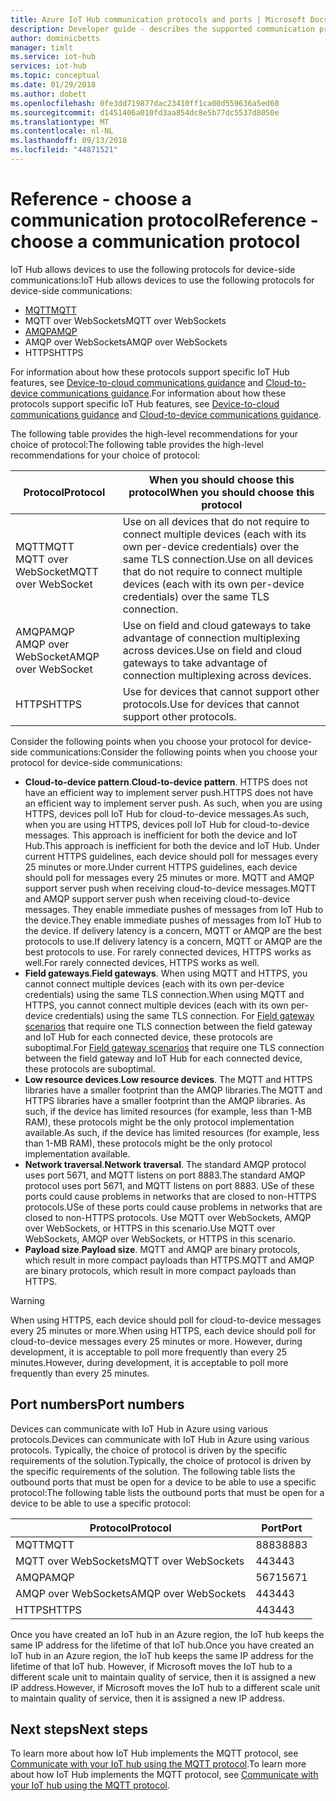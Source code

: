 ```yaml
---
title: Azure IoT Hub communication protocols and ports | Microsoft Docs
description: Developer guide - describes the supported communication protocols for device-to-cloud and cloud-to-device communications and the port numbers that must be open.
author: dominicbetts
manager: timlt
ms.service: iot-hub
services: iot-hub
ms.topic: conceptual
ms.date: 01/29/2018
ms.author: dobett
ms.openlocfilehash: 0fe3dd719877dac23410ff1ca00d559636a5ed60
ms.sourcegitcommit: d1451406a010fd3aa854dc8e5b77dc5537d8050e
ms.translationtype: MT
ms.contentlocale: nl-NL
ms.lasthandoff: 09/13/2018
ms.locfileid: "44871521"
---
```

# <a name="reference---choose-a-communication-protocol"></a><span data-ttu-id="84e12-103">Reference - choose a communication protocol</span><span class="sxs-lookup"><span data-stu-id="84e12-103">Reference - choose a communication protocol</span></span>

<span data-ttu-id="84e12-104">IoT Hub allows devices to use the following protocols for device-side communications:</span><span class="sxs-lookup"><span data-stu-id="84e12-104">IoT Hub allows devices to use the following protocols for device-side communications:</span></span>

* <span data-ttu-id="84e12-105">[MQTT][lnk-mqtt]</span><span class="sxs-lookup"><span data-stu-id="84e12-105">[MQTT][lnk-mqtt]</span></span>
* <span data-ttu-id="84e12-106">MQTT over WebSockets</span><span class="sxs-lookup"><span data-stu-id="84e12-106">MQTT over WebSockets</span></span>
* <span data-ttu-id="84e12-107">[AMQP][lnk-amqp]</span><span class="sxs-lookup"><span data-stu-id="84e12-107">[AMQP][lnk-amqp]</span></span>
* <span data-ttu-id="84e12-108">AMQP over WebSockets</span><span class="sxs-lookup"><span data-stu-id="84e12-108">AMQP over WebSockets</span></span>
* <span data-ttu-id="84e12-109">HTTPS</span><span class="sxs-lookup"><span data-stu-id="84e12-109">HTTPS</span></span>

<span data-ttu-id="84e12-110">For information about how these protocols support specific IoT Hub features, see [Device-to-cloud communications guidance][lnk-d2c-guidance] and [Cloud-to-device communications guidance][lnk-c2d-guidance].</span><span class="sxs-lookup"><span data-stu-id="84e12-110">For information about how these protocols support specific IoT Hub features, see [Device-to-cloud communications guidance][lnk-d2c-guidance] and [Cloud-to-device communications guidance][lnk-c2d-guidance].</span></span>

<span data-ttu-id="84e12-111">The following table provides the high-level recommendations for your choice of protocol:</span><span class="sxs-lookup"><span data-stu-id="84e12-111">The following table provides the high-level recommendations for your choice of protocol:</span></span>

| <span data-ttu-id="84e12-112">Protocol</span><span class="sxs-lookup"><span data-stu-id="84e12-112">Protocol</span></span> | <span data-ttu-id="84e12-113">When you should choose this protocol</span><span class="sxs-lookup"><span data-stu-id="84e12-113">When you should choose this protocol</span></span> |
| --- | --- |
| <span data-ttu-id="84e12-114">MQTT</span><span class="sxs-lookup"><span data-stu-id="84e12-114">MQTT</span></span> <br> <span data-ttu-id="84e12-115">MQTT over WebSocket</span><span class="sxs-lookup"><span data-stu-id="84e12-115">MQTT over WebSocket</span></span> |<span data-ttu-id="84e12-116">Use on all devices that do not require to connect multiple devices (each with its own per-device credentials) over the same TLS connection.</span><span class="sxs-lookup"><span data-stu-id="84e12-116">Use on all devices that do not require to connect multiple devices (each with its own per-device credentials) over the same TLS connection.</span></span> |
| <span data-ttu-id="84e12-117">AMQP</span><span class="sxs-lookup"><span data-stu-id="84e12-117">AMQP</span></span> <br> <span data-ttu-id="84e12-118">AMQP over WebSocket</span><span class="sxs-lookup"><span data-stu-id="84e12-118">AMQP over WebSocket</span></span> |<span data-ttu-id="84e12-119">Use on field and cloud gateways to take advantage of connection multiplexing across devices.</span><span class="sxs-lookup"><span data-stu-id="84e12-119">Use on field and cloud gateways to take advantage of connection multiplexing across devices.</span></span> |
| <span data-ttu-id="84e12-120">HTTPS</span><span class="sxs-lookup"><span data-stu-id="84e12-120">HTTPS</span></span> |<span data-ttu-id="84e12-121">Use for devices that cannot support other protocols.</span><span class="sxs-lookup"><span data-stu-id="84e12-121">Use for devices that cannot support other protocols.</span></span> |

<span data-ttu-id="84e12-122">Consider the following points when you choose your protocol for device-side communications:</span><span class="sxs-lookup"><span data-stu-id="84e12-122">Consider the following points when you choose your protocol for device-side communications:</span></span>

* <span data-ttu-id="84e12-123">**Cloud-to-device pattern**.</span><span class="sxs-lookup"><span data-stu-id="84e12-123">**Cloud-to-device pattern**.</span></span> <span data-ttu-id="84e12-124">HTTPS does not have an efficient way to implement server push.</span><span class="sxs-lookup"><span data-stu-id="84e12-124">HTTPS does not have an efficient way to implement server push.</span></span> <span data-ttu-id="84e12-125">As such, when you are using HTTPS, devices poll IoT Hub for cloud-to-device messages.</span><span class="sxs-lookup"><span data-stu-id="84e12-125">As such, when you are using HTTPS, devices poll IoT Hub for cloud-to-device messages.</span></span> <span data-ttu-id="84e12-126">This approach is inefficient for both the device and IoT Hub.</span><span class="sxs-lookup"><span data-stu-id="84e12-126">This approach is inefficient for both the device and IoT Hub.</span></span> <span data-ttu-id="84e12-127">Under current HTTPS guidelines, each device should poll for messages every 25 minutes or more.</span><span class="sxs-lookup"><span data-stu-id="84e12-127">Under current HTTPS guidelines, each device should poll for messages every 25 minutes or more.</span></span> <span data-ttu-id="84e12-128">MQTT and AMQP support server push when receiving cloud-to-device messages.</span><span class="sxs-lookup"><span data-stu-id="84e12-128">MQTT and AMQP support server push when receiving cloud-to-device messages.</span></span> <span data-ttu-id="84e12-129">They enable immediate pushes of messages from IoT Hub to the device.</span><span class="sxs-lookup"><span data-stu-id="84e12-129">They enable immediate pushes of messages from IoT Hub to the device.</span></span> <span data-ttu-id="84e12-130">If delivery latency is a concern, MQTT or AMQP are the best protocols to use.</span><span class="sxs-lookup"><span data-stu-id="84e12-130">If delivery latency is a concern, MQTT or AMQP are the best protocols to use.</span></span> <span data-ttu-id="84e12-131">For rarely connected devices, HTTPS works as well.</span><span class="sxs-lookup"><span data-stu-id="84e12-131">For rarely connected devices, HTTPS works as well.</span></span>
* <span data-ttu-id="84e12-132">**Field gateways**.</span><span class="sxs-lookup"><span data-stu-id="84e12-132">**Field gateways**.</span></span> <span data-ttu-id="84e12-133">When using MQTT and HTTPS, you cannot connect multiple devices (each with its own per-device credentials) using the same TLS connection.</span><span class="sxs-lookup"><span data-stu-id="84e12-133">When using MQTT and HTTPS, you cannot connect multiple devices (each with its own per-device credentials) using the same TLS connection.</span></span> <span data-ttu-id="84e12-134">For [Field gateway scenarios][lnk-azure-gateway-guidance] that require one TLS connection between the field gateway and IoT Hub for each connected device, these protocols are suboptimal.</span><span class="sxs-lookup"><span data-stu-id="84e12-134">For [Field gateway scenarios][lnk-azure-gateway-guidance] that require one TLS connection between the field gateway and IoT Hub for each connected device, these protocols are suboptimal.</span></span>
* <span data-ttu-id="84e12-135">**Low resource devices**.</span><span class="sxs-lookup"><span data-stu-id="84e12-135">**Low resource devices**.</span></span> <span data-ttu-id="84e12-136">The MQTT and HTTPS libraries have a smaller footprint than the AMQP libraries.</span><span class="sxs-lookup"><span data-stu-id="84e12-136">The MQTT and HTTPS libraries have a smaller footprint than the AMQP libraries.</span></span> <span data-ttu-id="84e12-137">As such, if the device has limited resources (for example, less than 1-MB RAM), these protocols might be the only protocol implementation available.</span><span class="sxs-lookup"><span data-stu-id="84e12-137">As such, if the device has limited resources (for example, less than 1-MB RAM), these protocols might be the only protocol implementation available.</span></span>
* <span data-ttu-id="84e12-138">**Network traversal**.</span><span class="sxs-lookup"><span data-stu-id="84e12-138">**Network traversal**.</span></span> <span data-ttu-id="84e12-139">The standard AMQP protocol uses port 5671, and MQTT listens on port 8883.</span><span class="sxs-lookup"><span data-stu-id="84e12-139">The standard AMQP protocol uses port 5671, and MQTT listens on port 8883.</span></span> <span data-ttu-id="84e12-140">USe of these ports could cause problems in networks that are closed to non-HTTPS protocols.</span><span class="sxs-lookup"><span data-stu-id="84e12-140">USe of these ports could cause problems in networks that are closed to non-HTTPS protocols.</span></span> <span data-ttu-id="84e12-141">Use MQTT over WebSockets, AMQP over WebSockets, or HTTPS in this scenario.</span><span class="sxs-lookup"><span data-stu-id="84e12-141">Use MQTT over WebSockets, AMQP over WebSockets, or HTTPS in this scenario.</span></span>
* <span data-ttu-id="84e12-142">**Payload size**.</span><span class="sxs-lookup"><span data-stu-id="84e12-142">**Payload size**.</span></span> <span data-ttu-id="84e12-143">MQTT and AMQP are binary protocols, which result in more compact payloads than HTTPS.</span><span class="sxs-lookup"><span data-stu-id="84e12-143">MQTT and AMQP are binary protocols, which result in more compact payloads than HTTPS.</span></span>

> [!WARNING]
> <span data-ttu-id="84e12-144">When using HTTPS, each device should poll for cloud-to-device messages every 25 minutes or more.</span><span class="sxs-lookup"><span data-stu-id="84e12-144">When using HTTPS, each device should poll for cloud-to-device messages every 25 minutes or more.</span></span> <span data-ttu-id="84e12-145">However, during development, it is acceptable to poll more frequently than every 25 minutes.</span><span class="sxs-lookup"><span data-stu-id="84e12-145">However, during development, it is acceptable to poll more frequently than every 25 minutes.</span></span>

## <a name="port-numbers"></a><span data-ttu-id="84e12-146">Port numbers</span><span class="sxs-lookup"><span data-stu-id="84e12-146">Port numbers</span></span>

<span data-ttu-id="84e12-147">Devices can communicate with IoT Hub in Azure using various protocols.</span><span class="sxs-lookup"><span data-stu-id="84e12-147">Devices can communicate with IoT Hub in Azure using various protocols.</span></span> <span data-ttu-id="84e12-148">Typically, the choice of protocol is driven by the specific requirements of the solution.</span><span class="sxs-lookup"><span data-stu-id="84e12-148">Typically, the choice of protocol is driven by the specific requirements of the solution.</span></span> <span data-ttu-id="84e12-149">The following table lists the outbound ports that must be open for a device to be able to use a specific protocol:</span><span class="sxs-lookup"><span data-stu-id="84e12-149">The following table lists the outbound ports that must be open for a device to be able to use a specific protocol:</span></span>

| <span data-ttu-id="84e12-150">Protocol</span><span class="sxs-lookup"><span data-stu-id="84e12-150">Protocol</span></span> | <span data-ttu-id="84e12-151">Port</span><span class="sxs-lookup"><span data-stu-id="84e12-151">Port</span></span> |
| --- | --- |
| <span data-ttu-id="84e12-152">MQTT</span><span class="sxs-lookup"><span data-stu-id="84e12-152">MQTT</span></span> |<span data-ttu-id="84e12-153">8883</span><span class="sxs-lookup"><span data-stu-id="84e12-153">8883</span></span> |
| <span data-ttu-id="84e12-154">MQTT over WebSockets</span><span class="sxs-lookup"><span data-stu-id="84e12-154">MQTT over WebSockets</span></span> |<span data-ttu-id="84e12-155">443</span><span class="sxs-lookup"><span data-stu-id="84e12-155">443</span></span> |
| <span data-ttu-id="84e12-156">AMQP</span><span class="sxs-lookup"><span data-stu-id="84e12-156">AMQP</span></span> |<span data-ttu-id="84e12-157">5671</span><span class="sxs-lookup"><span data-stu-id="84e12-157">5671</span></span> |
| <span data-ttu-id="84e12-158">AMQP over WebSockets</span><span class="sxs-lookup"><span data-stu-id="84e12-158">AMQP over WebSockets</span></span> |<span data-ttu-id="84e12-159">443</span><span class="sxs-lookup"><span data-stu-id="84e12-159">443</span></span> |
| <span data-ttu-id="84e12-160">HTTPS</span><span class="sxs-lookup"><span data-stu-id="84e12-160">HTTPS</span></span> |<span data-ttu-id="84e12-161">443</span><span class="sxs-lookup"><span data-stu-id="84e12-161">443</span></span> |

<span data-ttu-id="84e12-162">Once you have created an IoT hub in an Azure region, the IoT hub keeps the same IP address for the lifetime of that IoT hub.</span><span class="sxs-lookup"><span data-stu-id="84e12-162">Once you have created an IoT hub in an Azure region, the IoT hub keeps the same IP address for the lifetime of that IoT hub.</span></span> <span data-ttu-id="84e12-163">However, if Microsoft moves the IoT hub to a different scale unit to maintain quality of service,  then it is assigned a new IP address.</span><span class="sxs-lookup"><span data-stu-id="84e12-163">However, if Microsoft moves the IoT hub to a different scale unit to maintain quality of service,  then it is assigned a new IP address.</span></span>


## <a name="next-steps"></a><span data-ttu-id="84e12-164">Next steps</span><span class="sxs-lookup"><span data-stu-id="84e12-164">Next steps</span></span>

<span data-ttu-id="84e12-165">To learn more about how IoT Hub implements the MQTT protocol, see [Communicate with your IoT hub using the MQTT protocol][lnk-mqtt-support].</span><span class="sxs-lookup"><span data-stu-id="84e12-165">To learn more about how IoT Hub implements the MQTT protocol, see [Communicate with your IoT hub using the MQTT protocol][lnk-mqtt-support].</span></span>

[lnk-d2c-guidance]: iot-hub-devguide-d2c-guidance.md
[lnk-c2d-guidance]: iot-hub-devguide-c2d-guidance.md
[lnk-mqtt-support]: iot-hub-mqtt-support.md
[lnk-amqp]: http://docs.oasis-open.org/amqp/core/v1.0/os/amqp-core-complete-v1.0-os.pdf
[lnk-mqtt]: http://docs.oasis-open.org/mqtt/mqtt/v3.1.1/mqtt-v3.1.1.pdf
[lnk-azure-gateway-guidance]: iot-hub-devguide-endpoints.md#field-gateways
